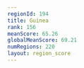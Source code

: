 ```yaml
---
regionId: 194
title: Guinea
rank: 156
meanScore: 65.26
globalMeanScore: 69.21
numRegions: 220
layout: region_score
---
```

